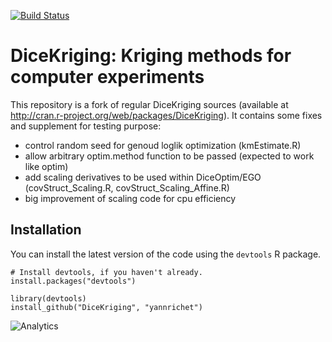 [![Build Status](https://travis-ci.org/IRSN/DiceKriging.png)](https://travis-ci.org/IRSN/DiceKriging)

# DiceKriging: Kriging methods for computer experiments

This repository is a fork of regular DiceKriging sources (available at http://cran.r-project.org/web/packages/DiceKriging).
It contains some fixes and supplement for testing purpose:

 * control random seed for genoud loglik optimization (kmEstimate.R)
 * allow arbitrary optim.method function to be passed (expected to work like optim)
 * add scaling derivatives to be used within DiceOptim/EGO (covStruct_Scaling.R, covStruct_Scaling_Affine.R)
 * big improvement of scaling code for cpu efficiency

Installation
------------

You can install the latest version of the code using the `devtools` R package.

```
# Install devtools, if you haven't already.
install.packages("devtools")

library(devtools)
install_github("DiceKriging", "yannrichet")
```

![Analytics](https://ga-beacon.appspot.com/UA-109580-20/DiceKriging)
